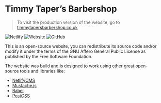 # Timmy Taper’s Barbershop

> To visit the production version of the website, go to [timmytapersbarbershop.co.uk](https://timmytapersbarbershop.co.uk)

![Netlify](https://img.shields.io/netlify/<>?label=build) ![Website](https://img.shields.io/website/https/timmytapersbarbershop.co.uk.svg) ![GitHub](https://img.shields.io/github/license/amoritan/timmytapersbarbershop)

This is an open-source website, you can redistribute its source code and/or modify it under the terms of the GNU Affero General Public License as published by the Free Software Foundation.

The website was build and is designed to work using other great open-source tools and libraries like:

- [NetlifyCMS](https://github.com/netlify/netlify-cms)
- [Mustache.js](https://github.com/janl/mustache.js)
- [Babel](https://github.com/babel/babel)
- [PostCSS](https://github.com/postcss/postcss)
